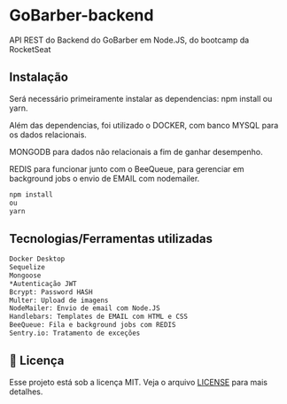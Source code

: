 # GoBarber-backend
API REST do Backend do GoBarber em Node.JS, do bootcamp da RocketSeat

## Instalação

Será necessário primeiramente instalar as dependencias: npm install ou yarn.

Além das dependencias, foi utilizado o DOCKER, com banco MYSQL para os dados relacionais.

MONGODB para dados não relacionais a fim de ganhar desempenho.

REDIS para funcionar junto com o BeeQueue, para gerenciar em background jobs o envio de EMAIL com nodemailer.

```bash
npm install
ou
yarn
```

## Tecnologias/Ferramentas utilizadas

```bash
Docker Desktop
Sequelize
Mongoose
*Autenticação JWT
Bcrypt: Password HASH
Multer: Upload de imagens
NodeMailer: Envio de email com Node.JS
Handlebars: Templates de EMAIL com HTML e CSS
BeeQueue: Fila e background jobs com REDIS
Sentry.io: Tratamento de exceções
```

## :memo: Licença

Esse projeto está sob a licença MIT. Veja o arquivo [LICENSE](LICENSE.md) para mais detalhes.

